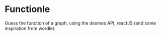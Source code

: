 # Functionle

Guess the function of a graph, using the desmos API, reactJS (and some inspiration from wordle).
